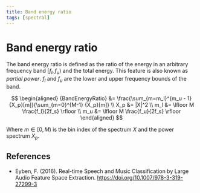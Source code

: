 ```yaml
---
title: Band energy ratio
tags: [spectral]
---
```


# Band energy ratio

The band energy ratio is defined as the ratio of the energy in an arbitrary frequency band $[f_l, f_u)$ and the total energy.
This feature is also known as *partial power*. $f_l$ and $f_u$ are the lower and upper frequency bounds of the band.

$$
\begin{aligned}
{BandEnergyRatio} &= \frac{\sum_{m=m_l}^{m_u - 1} {X_p}[m]}{\sum_{m=0}^{M-1} {X_p}[m]} \\
X_p &= |X|^2 \\
m_l &= \lfloor M \frac{f_l}{2f_s} \rfloor \\
m_u &= \lfloor M \frac{f_u}{2f_s} \rfloor
\end{aligned}
$$

Where $m \in [0, M)$ is the bin index of the spectrum $X$ and the power spectrum $X_p$.

## References

- Eyben, F. (2016). Real-time Speech and Music Classification by Large Audio Feature Space Extraction. https://doi.org/10.1007/978-3-319-27299-3
